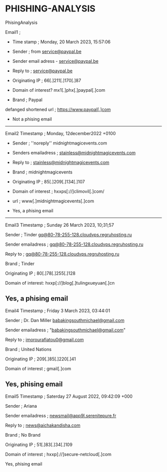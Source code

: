 # PHISHING-ANALYSIS

PhisingAnalysis

Email1 ; 
- Time stamp ;  Monday, 20 March 2023, 15:57:06

- Sender ; from service@paypal.be

- Sender email adress - service@paypal.be

- Reply to ; service@paypal.be

- Originating IP ; 66[.]211[.]170[.]87

- Domain of interest? mx1[.]phx[.]paypal[.]com

- Brand ; Paypal

defanged shortened url ; https://www.paypal[.]com

- Not a phising email 
------------------------------------------------
Email2
Timestamp ; Monday, 12december2022 +0100

- Sender ; ''noreply'' midnightmagicevents.com

- Senders emailadress ; stainless@midnightmagicevents.com

- Reply to ; stainless@midnightmagicevents.com

- Brand ; midnightmagicevents

- Originating IP ; 85[.]209[.]134[.]107

- Domain of interest ; hxxps[://]climovil[.]com/

- url ; www[.]midnightmagicevents[.]com

- Yes, a phising email
-----------------------------------------------
Email3
Timestamp ; Sunday 26 March 2023, 10;31;57

Sender ; Tinder gq@80-78-255-128.cloudvps.regruhosting.ru

Sender emailadress ; gq@80-78-255-128.cloudvps.regruhosting.ru

Reply to ; gq@80-78-255-128.cloudvps.regruhosting.ru

Brand ; Tinder

Originating IP ; 80[.]78[.]255[.]128

Domain of interest: hxxp[://]blog[.]tulingxueyuan[.]cn

Yes, a phising email
--------------------------------------------------
Email4
Timestamp ; Friday 3 March 2023, 03:44:01

Sender ; Dr. Dan Miller <babakingsouthmichael@gmail.com>

Sender emailadress ;  "babakingsouthmichael@gmail.com"

Reply to ; imorourafiatou0@gmail.com

Brand ; United Nations

Originating IP ;  209[.]85[.]220[.]41

Domain of interest ; gmail[.]com

Yes, phising email
-------------------------------------------------
Email5
Timestamp ; Saterday 27 August 2022, 09:42:09 +000

Sender ; Ariana

Sender emailadress ; newsmail@app9l.serenitepure.fr

Reply to ; news@aichakandisha.com

Brand ; No Brand 

Originating IP ; 51[.]83[.]34[.]109

Domain of interest ; hxxp[://]secure-netcloud[.]com

Yes, phising email

